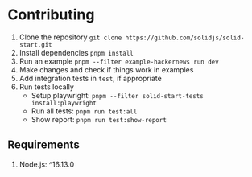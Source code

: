 # Contributing

1. Clone the repository
   `git clone https://github.com/solidjs/solid-start.git`
2. Install dependencies
   `pnpm install`
3. Run an example
   `pnpm --filter example-hackernews run dev`
4. Make changes and check if things work in examples
5. Add integration tests in `test`, if appropriate
6. Run tests locally
   - Setup playwright: `pnpm --filter solid-start-tests install:playwright`
   - Run all tests: `pnpm run test:all`
   - Show report: `pnpm run test:show-report`

## Requirements

1. Node.js: ^16.13.0

